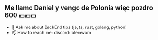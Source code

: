 
<h2 align="left">Me llamo Daniel y vengo de Polonia więc pozdro 600 💷💶💵</h2>



- 💬 Ask me about BackEnd tips (js, ts, rust, golang, python)
- 📫 How to reach me: discord: blemwom

